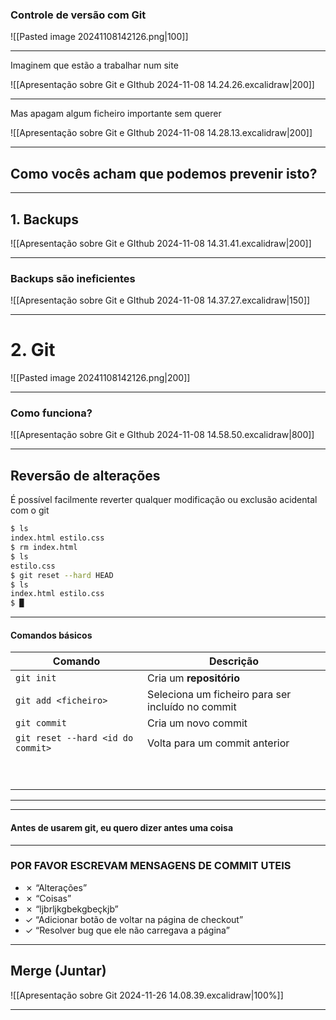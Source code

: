 
### Controle de versão com Git
![[Pasted image 20241108142126.png|100]]

---

Imaginem que estão a trabalhar num site

![[Apresentação sobre Git e GIthub 2024-11-08 14.24.26.excalidraw|200]]

---

Mas apagam algum ficheiro importante sem querer

![[Apresentação sobre Git e GIthub 2024-11-08 14.28.13.excalidraw|200]]

---

## Como vocês acham que podemos prevenir isto?

---

## 1. Backups

![[Apresentação sobre Git e GIthub 2024-11-08 14.31.41.excalidraw|200]]

---

### Backups são ineficientes

![[Apresentação sobre Git e GIthub 2024-11-08 14.37.27.excalidraw|150]]

---

# 2. Git

![[Pasted image 20241108142126.png|200]]

---

### Como funciona?

![[Apresentação sobre Git e GIthub 2024-11-08 14.58.50.excalidraw|800]]

---

## Reversão de alterações

É possível facilmente reverter qualquer modificação ou exclusão acidental com o git
```sh
$ ls
index.html estilo.css
$ rm index.html
$ ls
estilo.css
$ git reset --hard HEAD
$ ls
index.html estilo.css
$ █
```

---

#### Comandos básicos

| Comando                           | Descrição                                         |
| --------------------------------- | ------------------------------------------------- |
| `git init`                        | Cria um **repositório**                           |
| `git add <ficheiro>`              | Seleciona um ficheiro para ser incluído no commit |
| `git commit`                      | Cria um novo commit                               |
| `git reset --hard <id do commit>` | Volta para um commit anterior                     |
|                                   |                                                   |
|                                   |                                                   |
|                                   |                                                   |
|                                   |                                                   |
|                                   |                                                   |
|                                   |                                                   |
|                                   |                                                   |
|                                   |                                                   |
|                                   |                                                   |

---

---

#### Antes de usarem git, eu quero dizer antes uma coisa

---

### POR FAVOR ESCREVAM MENSAGENS DE COMMIT UTEIS
- ✗ “Alterações”
- ✗ “Coisas”
- ✗ “ljbrljkgbekgbeçkjb”
- ✓ “Adicionar botão de voltar na página de checkout”
- ✓ “Resolver bug que ele não carregava a página”

---

## Merge (Juntar)

![[Apresentação sobre Git 2024-11-26 14.08.39.excalidraw|100%]]

---

